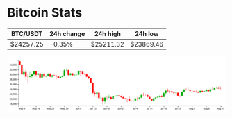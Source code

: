 # Bitcoin Stats

BTC/USDT|24h change|24h high|24h low|
|---|---|---|---|
|$24257.25|-0.35%|$25211.32|$23869.46|

<img src="./chart.svg">
